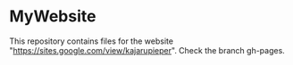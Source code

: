 # MyWebsite
This repository contains files for the website "https://sites.google.com/view/kajarupieper". Check the branch gh-pages.
